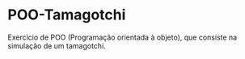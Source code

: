 # POO-Tamagotchi
Exercìcio de POO (Programação orientada à objeto), que consiste na simulação de um tamagotchi.
